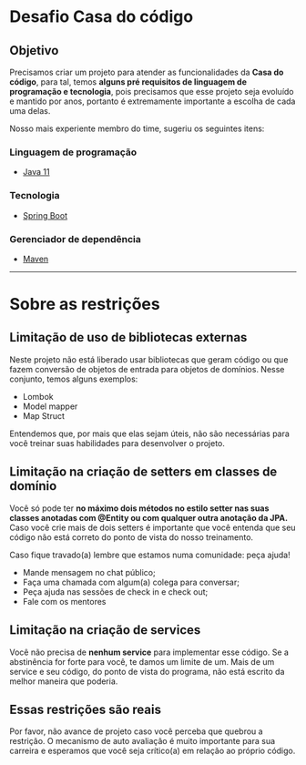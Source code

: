 # Desafio Casa do código

## Objetivo

Precisamos criar um projeto para atender as funcionalidades da **Casa do código**, para tal, temos **alguns pré requisitos de linguagem de programação e tecnologia**, pois precisamos que esse projeto seja evoluído e mantido por anos, portanto é extremamente importante a escolha de cada uma delas.

Nosso mais experiente membro do time, sugeriu os seguintes itens:

### Linguagem de programação

- [Java 11](https://www.oracle.com/java/technologies/javase-jdk11-downloads.html)

### Tecnologia

- [Spring Boot](https://spring.io/projects/spring-boot)

### Gerenciador de dependência

- [Maven](https://maven.apache.org/)

-------

# Sobre as restrições

## Limitação de uso de bibliotecas externas

Neste projeto não está liberado usar bibliotecas que geram código ou que fazem conversão de objetos de entrada para objetos de domínios. Nesse conjunto, temos alguns exemplos:

* Lombok
* Model mapper
* Map Struct

Entendemos que, por mais que elas sejam úteis, não são necessárias para você treinar suas habilidades para desenvolver o projeto.

## Limitação na criação de setters em classes de domínio

Você só pode ter **no máximo dois métodos no estilo setter nas suas classes anotadas com @Entity ou com qualquer outra anotação da JPA.**
Caso você crie mais de dois setters é importante que você entenda que seu código não está correto do ponto de vista do nosso treinamento.

Caso fique travado(a) lembre que estamos numa comunidade: peça ajuda!

* Mande mensagem no chat público;
* Faça uma chamada com algum(a) colega para conversar;
* Peça ajuda nas sessões de check in e check out;
* Fale com os mentores

## Limitação na criação de services

Você não precisa de **nenhum service** para implementar esse código. Se a abstinência for forte para você, te damos um limite de um. Mais de um service e seu código, do ponto de vista do programa, não está escrito da melhor maneira que poderia.


## Essas restrições são reais

Por favor, não avance de projeto caso você perceba que quebrou a restrição. O mecanismo de auto avaliação é muito importante para sua carreira e esperamos que você seja crítico(a) em relação ao próprio código.